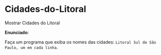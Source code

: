 # Cidades-do-Litoral
Mostrar Cidades do Litoral 

**Enunciado**:

Faça um programa que exiba os nomes das cidades: `Litoral Sul de São Paulo, um em cada linha`.